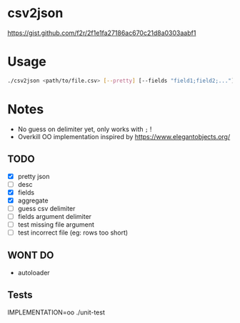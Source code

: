 # csv2json

https://gist.github.com/f2r/2f1e1fa27186ac670c21d8a0303aabf1

# Usage

```sh
./csv2json <path/to/file.csv> [--pretty] [--fields "field1;field2;..."] [--aggregate field] [--desc path/to/desc/file.ini]
```

# Notes

* No guess on delimiter yet, only works with `;` !
* Overkill OO implementation inspired by https://www.elegantobjects.org/

## TODO

* [x] pretty json
* [ ] desc
* [x] fields
* [x] aggregate
* [ ] guess csv delimiter
* [ ] fields argument delimiter
* [ ] test missing file argument
* [ ] test incorrect file (eg: rows too short)

## WONT DO

* autoloader

## Tests

IMPLEMENTATION=oo ./unit-test
